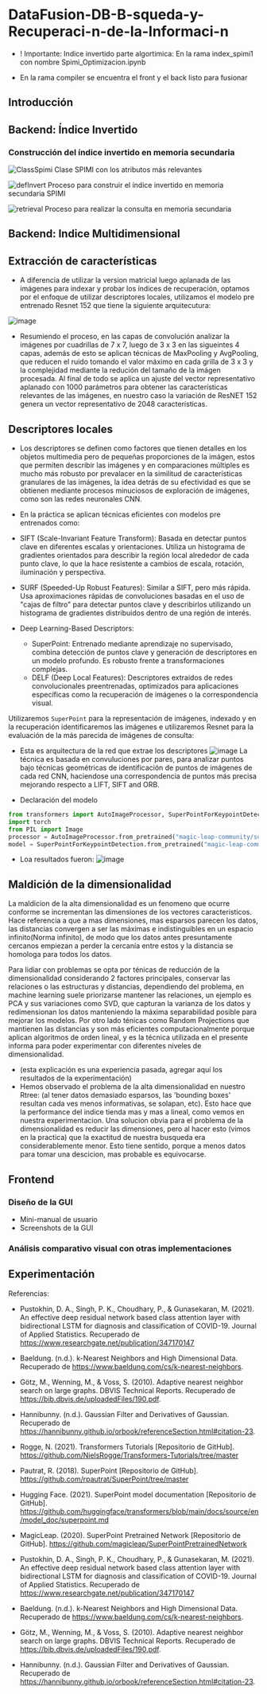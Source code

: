 # DataFusion-DB-B-squeda-y-Recuperaci-n-de-la-Informaci-n
- ! Importante:
  Indice invertido parte algortimica: En la rama index_spimi1 con nombre Spimi_Optimizacion.ipynb
  
- En la rama compiler se encuentra el front y el back listo para fusionar
## Introducción
## Backend: Índice Invertido

### Construcción del índice invertido en memoria secundaria

![ClassSpimi](https://github.com/user-attachments/assets/ff4579d2-7b01-4f04-b82e-167377929225)
Clase SPIMI con los atributos más relevantes

![defInvert](https://github.com/user-attachments/assets/1d4ef29d-b857-42f0-a98e-9b87515b1f28)
Proceso para construir el índice invertido en memoria secundaria SPIMI

![retrieval](https://github.com/user-attachments/assets/c06fcc5a-d69d-42a7-9b74-770c0b899117)
Proceso para realizar la consulta en memoria secundaria

## Backend: Indice Multidimensional

## Extracción de características
- A diferencia de utilizar la version matricial luego aplanada de las imágenes para indexar y probar los índices de recuperación, optamos por el enfoque de utilizar descriptores locales, utilizamos el modelo pre entrenado Resnet 152 que tiene la siguiente arquitecutura:

![image](https://github.com/user-attachments/assets/c476d28e-770d-42a8-b4c3-0a8175d19f06)

- Resumiendo el proceso, en las capas de convolución analizar la imágenes por cuadrillas de 7 x 7, luego de 3 x 3 en las sigueintes 4 capas, además de esto se aplican técnicas de MaxPooling y AvgPooling, que reducen el ruido tomando el valor máximo en cada grilla de 3 x 3 y la complejidad mediante la redución del tamaño de la imágen procesada. Al final de todo se aplica un ajuste del vector representativo aplanado con 1000 parámetros para obtener las características relevantes de las imágenes, en nuestro caso la variación de ResNET 152 genera un vector representativo de 2048 características.

## Descriptores locales
- Los descriptores se definen como factores que tienen detalles en los objetos multimedia pero de pequeñas proporciones de la imágen, estos que permiten describir las imágenes y en comparaciones múltiples es mucho más robusto por prevalacer en la similitud de características granulares de las imágenes, la idea detrás de su efectividad es que se obtienen mediante procesos minuciosos de exploración de imágenes, como son las redes neuronales CNN.

- En la práctica se aplican técnicas eficientes con modelos pre entrenados como:
  
- SIFT (Scale-Invariant Feature Transform):
Basada en detectar puntos clave en diferentes escalas y orientaciones. Utiliza un histograma de gradientes orientados para describir la región local alrededor de cada punto clave, lo que la hace resistente a cambios de escala, rotación, iluminación y perspectiva.

- SURF (Speeded-Up Robust Features):
Similar a SIFT, pero más rápida. Usa aproximaciones rápidas de convoluciones basadas en el uso de "cajas de filtro" para detectar puntos clave y describirlos utilizando un histograma de gradientes distribuidos dentro de una región de interés.

- Deep Learning-Based Descriptors:
  - SuperPoint: Entrenado mediante aprendizaje no supervisado, combina detección de puntos clave y generación de descriptores en un modelo profundo. Es robusto frente a transformaciones complejas.
  - DELF (Deep Local Features): Descriptores extraídos de redes convolucionales preentrenadas, optimizados para aplicaciones específicas como la recuperación de imágenes o la correspondencia visual.

Utilizaremos `SuperPoint` para la representación de imágenes, indexado y en la recuperación identificaremos las imágenes e utilizaremos Resnet para la evaluación de la más parecida de imágenes de consulta:

- Esta es arquitectura de la red que extrae los descriptores
![image](https://github.com/user-attachments/assets/ce4de737-0d5f-4617-8300-a5173816f39e)
La técnica es basada en convuluciones por pares, para analizar puntos bajo técnicas geométricas de identificación de puntos de imágenes de cada red CNN, haciendose una correspondencia de puntos más precisa mejorando respecto a LIFT, SIFT and ORB.

- Declaración del modelo
```python
from transformers import AutoImageProcessor, SuperPointForKeypointDetection
import torch
from PIL import Image
processor = AutoImageProcessor.from_pretrained("magic-leap-community/superpoint")
model = SuperPointForKeypointDetection.from_pretrained("magic-leap-community/superpoint")
```

- Loa resultados fueron:
![image](https://github.com/user-attachments/assets/53ad8bf1-4751-4fb8-aba9-e4aa093ea431)

## Maldición de la dimensionalidad
La maldicion de la alta dimensionalidad es un fenomeno que ocurre conforme se incrementan las dimensiones de los vectores caracteristicos. Hace referencia a que a mas dimensiones, mas esparsos parecen los datos, las distancias convergen a ser las máximas e indistinguibles en un espacio infinito(Norma infinito), de modo que los datos antes presuntamente cercanos empiezan a perder la cercanía entre estos y la distancia se homologa para todos los datos.

Para lidiar con problemas se opta por ténicas de reducción de la dimensionalidad considerando 2 factores principales, conservar las relaciones o las estructuras y distancias, dependiendo del problema, en machine learning suele priorizarse mantener las relaciones, un ejemplo es PCA y sus variaciones como SVD, que capturan la varianza de los datos y redimensionan los datos manteniendo la máxima separabilidad posible para mejorar los modelos. Por otro lado ténicas como Random Projections que mantienen las distancias y son más eficientes computacionalmente porque aplican algoritmos de orden lineal, y es la técnica utilizada en el presente informa para poder experimentar con diferentes niveles de dimensionalidad.

- (esta explicación es una experiencia pasada, agregar aquí los resultados de la experimentación)
- Hemos observado el problema de la alta dimensionalidad en nuestro Rtree: (al tener datos demasiado esparsos, las 'bounding boxes' resultan cada ves menos informativas, se solapan, etc). Esto hace que la performance del indice tienda mas y mas a lineal, como vemos en nuestra experimentacion. Una solucion obvia para el problema de la dimensionalidad es reducir las dimensiones, pero al hacer esto (vimos en la practica) que la exactitud de nuestra busqueda era considerablemente menor. Esto tiene sentido, porque a menos datos para tomar una descicion, mas probable es equivocarse.

## Frontend
### Diseño de la GUI
- Mini-manual de usuario
- Screenshots de la GUI
### Análisis comparativo visual con otras implementaciones


## Experimentación


Referencias:
- Pustokhin, D. A., Singh, P. K., Choudhary, P., & Gunasekaran, M. (2021). An effective deep residual network based class attention layer with bidirectional LSTM for diagnosis and classification of COVID-19. Journal of Applied Statistics. Recuperado de https://www.researchgate.net/publication/347170147

- Baeldung. (n.d.). k-Nearest Neighbors and High Dimensional Data. Recuperado de https://www.baeldung.com/cs/k-nearest-neighbors.

- Götz, M., Wenning, M., & Voss, S. (2010). Adaptive nearest neighbor search on large graphs. DBVIS Technical Reports. Recuperado de https://bib.dbvis.de/uploadedFiles/190.pdf.
  
- Hannibunny. (n.d.). Gaussian Filter and Derivatives of Gaussian. Recuperado de https://hannibunny.github.io/orbook/referenceSection.html#citation-23.

- Rogge, N. (2021). Transformers Tutorials [Repositorio de GitHub]. https://github.com/NielsRogge/Transformers-Tutorials/tree/master

- Pautrat, R. (2018). SuperPoint [Repositorio de GitHub]. https://github.com/rpautrat/SuperPoint/tree/master

- Hugging Face. (2021). SuperPoint model documentation [Repositorio de GitHub]. https://github.com/huggingface/transformers/blob/main/docs/source/en/model_doc/superpoint.md

- MagicLeap. (2020). SuperPoint Pretrained Network [Repositorio de GitHub]. https://github.com/magicleap/SuperPointPretrainedNetwork

- Pustokhin, D. A., Singh, P. K., Choudhary, P., & Gunasekaran, M. (2021). An effective deep residual network based class attention layer with bidirectional LSTM for diagnosis and classification of COVID-19. Journal of Applied Statistics. Recuperado de https://www.researchgate.net/publication/347170147

- Baeldung. (n.d.). k-Nearest Neighbors and High Dimensional Data. Recuperado de https://www.baeldung.com/cs/k-nearest-neighbors.

- Götz, M., Wenning, M., & Voss, S. (2010). Adaptive nearest neighbor search on large graphs. DBVIS Technical Reports. Recuperado de https://bib.dbvis.de/uploadedFiles/190.pdf.
- Hannibunny. (n.d.). Gaussian Filter and Derivatives of Gaussian. Recuperado de https://hannibunny.github.io/orbook/referenceSection.html#citation-23.
